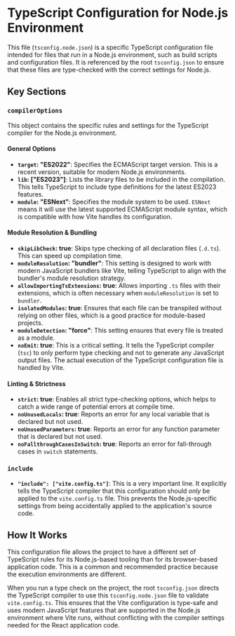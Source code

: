 # TypeScript Configuration for Node.js Environment

This file (`tsconfig.node.json`) is a specific TypeScript configuration file intended for files that run in a Node.js environment, such as build scripts and configuration files. It is referenced by the root `tsconfig.json` to ensure that these files are type-checked with the correct settings for Node.js.

## Key Sections

### `compilerOptions`

This object contains the specific rules and settings for the TypeScript compiler for the Node.js environment.

#### General Options

- **`target`: "ES2022"**: Specifies the ECMAScript target version. This is a recent version, suitable for modern Node.js environments.
- **`lib`: ["ES2023"]**: Lists the library files to be included in the compilation. This tells TypeScript to include type definitions for the latest ES2023 features.
- **`module`: "ESNext"**: Specifies the module system to be used. `ESNext` means it will use the latest supported ECMAScript module syntax, which is compatible with how Vite handles its configuration.

#### Module Resolution & Bundling

- **`skipLibCheck`: true**: Skips type checking of all declaration files (`.d.ts`). This can speed up compilation time.
- **`moduleResolution`: "bundler"**: This setting is designed to work with modern JavaScript bundlers like Vite, telling TypeScript to align with the bundler's module resolution strategy.
- **`allowImportingTsExtensions`: true**: Allows importing `.ts` files with their extensions, which is often necessary when `moduleResolution` is set to `bundler`.
- **`isolatedModules`: true**: Ensures that each file can be transpiled without relying on other files, which is a good practice for module-based projects.
- **`moduleDetection`: "force"**: This setting ensures that every file is treated as a module.
- **`noEmit`: true**: This is a critical setting. It tells the TypeScript compiler (`tsc`) to only perform type checking and not to generate any JavaScript output files. The actual execution of the TypeScript configuration file is handled by Vite.

#### Linting & Strictness

- **`strict`: true**: Enables all strict type-checking options, which helps to catch a wide range of potential errors at compile time.
- **`noUnusedLocals`: true**: Reports an error for any local variable that is declared but not used.
- **`noUnusedParameters`: true**: Reports an error for any function parameter that is declared but not used.
- **`noFallthroughCasesInSwitch`: true**: Reports an error for fall-through cases in `switch` statements.

### `include`

- **`"include": ["vite.config.ts"]`**: This is a very important line. It explicitly tells the TypeScript compiler that this configuration should _only_ be applied to the `vite.config.ts` file. This prevents the Node.js-specific settings from being accidentally applied to the application's source code.

## How It Works

This configuration file allows the project to have a different set of TypeScript rules for its Node.js-based tooling than for its browser-based application code. This is a common and recommended practice because the execution environments are different.

When you run a type check on the project, the root `tsconfig.json` directs the TypeScript compiler to use this `tsconfig.node.json` file to validate `vite.config.ts`. This ensures that the Vite configuration is type-safe and uses modern JavaScript features that are supported in the Node.js environment where Vite runs, without conflicting with the compiler settings needed for the React application code.
